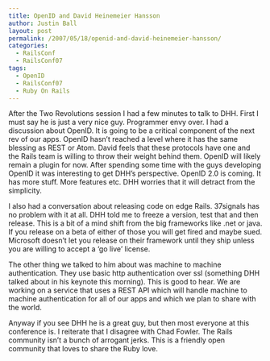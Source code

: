```yaml
---
title: OpenID and David Heinemeier Hansson
author: Justin Ball
layout: post
permalink: /2007/05/18/openid-and-david-heinemeier-hansson/
categories:
  - RailsConf
  - RailsConf07
tags:
  - OpenID
  - RailsConf07
  - Ruby On Rails
---
```


After the Two Revolutions session I had a few minutes to talk to DHH. First I must say he is just a very nice guy. Programmer envy over. I had a discussion about OpenID. It is going to be a critical component of the next rev of our apps. OpenID hasn’t reached a level where it has the same blessing as REST or Atom. David feels that these protocols have one and the Rails team is willing to throw their weight behind them. OpenID will likely remain a plugin for now. After spending some time with the guys developing OpenID it was interesting to get DHH’s perspective. OpenID 2.0 is coming. It has more stuff. More features etc. DHH worries that it will detract from the simplicity.

I also had a conversation about releasing code on edge Rails. 37signals has no problem with it at all. DHH told me to freeze a version, test that and then release. This is a bit of a mind shift from the big frameworks like .net or java. If you release on a beta of either of those you will get fired and maybe sued. Microsoft doesn’t let you release on their framework until they ship unless you are willing to accept a ‘go live’ license.

The other thing we talked to him about was machine to machine authentication. They use basic http authentication over ssl (something DHH talked about in his keynote this morning). This is good to hear. We are working on a service that uses a REST API which will handle machine to machine authentication for all of our apps and which we plan to share with the world.

Anyway if you see DHH he is a great guy, but then most everyone at this conference is. I reiterate that I disagree with Chad Fowler. The Rails community isn’t a bunch of arrogant jerks. This is a friendly open community that loves to share the Ruby love.